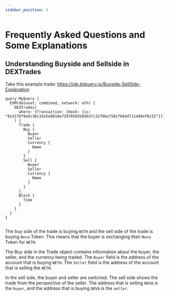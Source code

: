 ```yaml
---
sidebar_position: 5
---
```


# Frequently Asked Questions and Some Explanations

## Understanding Buyside and Sellside in DEXTrades

Take this example trade: https://ide.bitquery.io/Buyside-SellSide-Explanation

```
query MyQuery {
  EVM(dataset: combined, network: eth) {
    DEXTrades(
      where: {Transaction: {Hash: {is: "0x317679edc38c33e5e8810e72978503b0db37c3279be7581f664d7114d6ef8115"}}}
    ) {
      Trade {
        Buy {
          Buyer
          Seller
          Currency {
            Name
          }
        }
        Sell {
          Buyer
          Seller
          Currency {
            Name
          }
        }
      }
      Block {
        Time
      }
    }
  }
}


```

The buy side of the trade is buying `WETH` and the sell side of the trade is buying `Nova` Token. This means that the buyer is exchanging their `Nova` Token for `WETH`.

The Buy side in the Trade object contains information about the buyer, the seller, and the currency being traded. The `Buyer` field is the address of the account that is buying `WETH`. The `Seller` field is the address of the account that is selling the `WETH`.

In the sell side, the buyer and seller are switched. The sell side shows the trade from the perspective of the seller. The address that is selling `NOVA` is the `buyer`, and the address that is buying `NOVA` is the `seller`.
